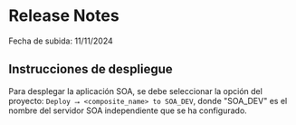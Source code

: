 # Release Notes

Fecha de subida: 11/11/2024

## Instrucciones de despliegue

Para desplegar la aplicación SOA, se debe seleccionar la opción del proyecto:
`Deploy ⭢ <composite_name> to SOA_DEV`, donde "SOA_DEV" es el nombre del
servidor SOA independiente que se ha configurado.
